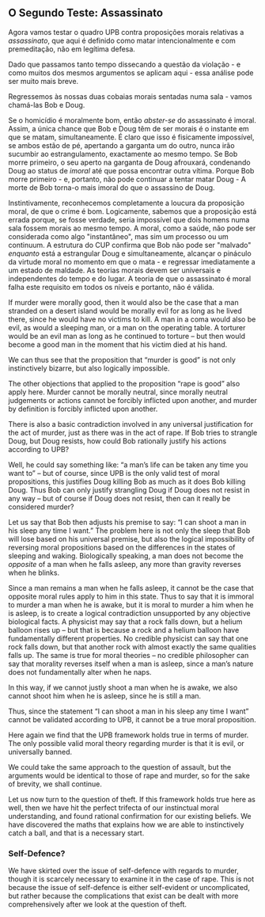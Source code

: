 ## O Segundo Teste: Assassinato

Agora vamos testar o quadro UPB contra proposições morais relativas a *assassinato*, que aqui é definido como matar intencionalmente e com premeditação, não em legítima defesa.

Dado que passamos tanto tempo dissecando a questão da violação - e como muitos dos mesmos argumentos se aplicam aqui - essa análise pode ser muito mais breve.

Regressemos às nossas duas cobaias morais sentadas numa sala - vamos chamá-las Bob e Doug.

Se o homicídio é moralmente bom, então *abster-se* do assassinato é imoral. Assim, a única chance que Bob e Doug têm de ser morais é o instante em que se matam, simultaneamente. É claro que isso é fisicamente impossível, se ambos estão de pé, apertando a garganta um do outro, nunca irão sucumbir ao estrangulamento, exactamente ao mesmo tempo. Se Bob morre primeiro, o seu aperto na garganta de Doug afrouxará, condenando Doug ao status de *imoral* até que possa encontrar outra vítima. Porque Bob morre primeiro - e, portanto, não pode continuar a tentar matar Doug - A morte de Bob torna-o mais imoral do que o assassino de Doug.

Instintivamente, reconhecemos completamente a loucura da proposição moral, de que o crime é bom. Logicamente, sabemos que a proposição está errada porque, se fosse verdade, seria impossível que dois homens numa sala fossem morais ao mesmo tempo. A moral, como a saúde, não pode ser considerada como algo "instantâneo", mas sim um processo ou um continuum. A estrutura do CUP confirma que Bob não pode ser "malvado" *enquanto* está a estrangular Doug e simultaneamente, alcançar o pináculo da virtude moral no momento em que o mata - e regressar imediatamente a um estado de maldade. As teorias morais devem ser universais e independentes do tempo e do lugar. A teoria de que o assassinato é moral falha este requisito em todos os níveis e portanto, não é válida.

If murder were morally good, then it would also be the case that a man stranded on a desert island would be morally evil for as long as he lived there, since he would have no victims to kill. A man in a coma would also be evil, as would a sleeping man, or a man on the operating table. A torturer would be an evil man as long as he continued to torture – but then would become a good man in the moment that his victim died at his hand.

We can thus see that the proposition that “murder is good” is not only instinctively bizarre, but also logically impossible.

The other objections that applied to the proposition “rape is good” also apply here. Murder cannot be morally neutral, since morally neutral judgements or actions cannot be forcibly inflicted upon another, and murder by definition is forcibly inflicted upon another.

There is also a basic contradiction involved in any universal justification for the act of murder, just as there was in the act of rape. If Bob tries to strangle Doug, but Doug resists, how could Bob rationally justify his actions according to UPB?

Well, he could say something like: “a man’s life can be taken any time you want to” – but of course, since UPB is the only valid test of moral propositions, this justifies Doug killing Bob as much as it does Bob killing Doug. Thus Bob can only justify strangling Doug if Doug does not resist in any way – but of course if Doug does not resist, then can it really be considered murder?

Let us say that Bob then adjusts his premise to say: “I can shoot a man in his sleep any time I want.” The problem here is not only the sleep that Bob will lose based on his universal premise, but also the logical impossibility of reversing moral propositions based on the differences in the states of sleeping and waking. Biologically speaking, a man does not become the *opposite* of a man when he falls asleep, any more than gravity reverses when he blinks.

Since a man remains a man when he falls asleep, it cannot be the case that opposite moral rules apply to him in this state. Thus to say that it is immoral to murder a man when he is awake, but it is moral to murder a him when he is asleep, is to create a logical contradiction unsupported by any objective biological facts. A physicist may say that a rock falls down, but a helium balloon rises up – but that is because a rock and a helium balloon have fundamentally different properties. No credible physicist can say that one rock falls down, but that another rock with almost exactly the same qualities falls up. The same is true for moral theories – no credible philosopher can say that morality reverses itself when a man is asleep, since a man’s nature does not fundamentally alter when he naps.

In this way, if we cannot justly shoot a man when he is awake, we also cannot shoot him when he is asleep, since he is still a man.

Thus, since the statement “I can shoot a man in his sleep any time I want” cannot be validated according to UPB, it cannot be a true moral proposition.

Here again we find that the UPB framework holds true in terms of murder. The only possible valid moral theory regarding murder is that it is evil, or universally banned.

We could take the same approach to the question of assault, but the arguments would be identical to those of rape and murder, so for the sake of brevity, we shall continue.

Let us now turn to the question of theft. If this framework holds true here as well, then we have hit the perfect trifecta of our instinctual moral understanding, and found rational confirmation for our existing beliefs. We have discovered the maths that explains how we are able to instinctively catch a ball, and that is a necessary start.

### Self-Defence?

We have skirted over the issue of self-defence with regards to murder, though it is scarcely necessary to examine it in the case of rape. This is not because the issue of self-defence is either self-evident or uncomplicated, but rather because the complications that exist can be dealt with more comprehensively after we look at the question of theft.